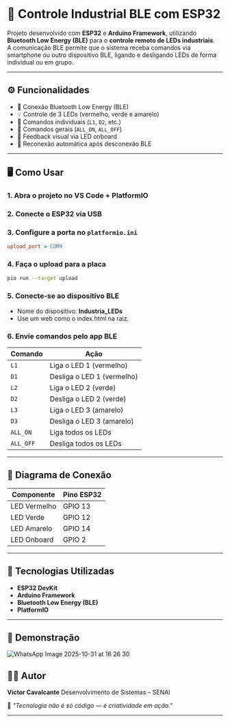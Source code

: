 # 🚀 Controle Industrial BLE com ESP32

Projeto desenvolvido com **ESP32** e **Arduino Framework**, utilizando **Bluetooth Low Energy (BLE)** para o **controle remoto de LEDs industriais**.  
A comunicação BLE permite que o sistema receba comandos via smartphone ou outro dispositivo BLE, ligando e desligando LEDs de forma individual ou em grupo.

---

## ⚙️ Funcionalidades

- 📡 Conexão Bluetooth Low Energy (BLE)
- 💡 Controle de 3 LEDs (vermelho, verde e amarelo)
- 🧠 Comandos individuais (`L1`, `D2`, etc.)
- 🔁 Comandos gerais (`ALL_ON`, `ALL_OFF`)
- 🔔 Feedback visual via LED onboard
- 🔄 Reconexão automática após desconexão BLE


---

## 🖥️ Como Usar

### 1. Abra o projeto no VS Code + PlatformIO
### 2. Conecte o ESP32 via USB
### 3. Configure a porta no `platformio.ini`
```ini
upload_port = COM9
```
### 4. Faça o upload para a placa
```bash
pio run --target upload
```
### 5. Conecte-se ao dispositivo BLE
- Nome do dispositivo: **Industria_LEDs**
- Use um web como o index.html na raiz.

### 6. Envie comandos pelo app BLE

| Comando    | Ação                          |
|------------|-------------------------------|
| `L1`       | Liga o LED 1 (vermelho)       |
| `D1`       | Desliga o LED 1 (vermelho)    |
| `L2`       | Liga o LED 2 (verde)          |
| `D2`       | Desliga o LED 2 (verde)       |
| `L3`       | Liga o LED 3 (amarelo)        |
| `D3`       | Desliga o LED 3 (amarelo)     |
| `ALL_ON`   | Liga todos os LEDs            |
| `ALL_OFF`  | Desliga todos os LEDs         |

---

## 🔌 Diagrama de Conexão

| Componente      | Pino ESP32 |
|-----------------|------------|
| LED Vermelho    | GPIO 13    |
| LED Verde       | GPIO 12    |
| LED Amarelo     | GPIO 14    |
| LED Onboard     | GPIO 2     |

---

## 🧠 Tecnologias Utilizadas

- **ESP32 DevKit**
- **Arduino Framework**
- **Bluetooth Low Energy (BLE)**
- **PlatformIO**

---

## 📸 Demonstração

![WhatsApp Image 2025-10-31 at 16 26 30](https://github.com/user-attachments/assets/c47609f8-3253-401b-b6aa-843b46b00008)



## 🧑‍💻 Autor

**Victor Cavalcante**
Desenvolvimento de Sistemas – SENAI

💬 *"Tecnologia não é só código — é criatividade em ação."*

---
